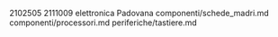 2102505
2111009
elettronica Padovana
componenti/schede_madri.md
componenti/processori.md
periferiche/tastiere.md
